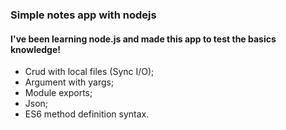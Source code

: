 <h3>Simple notes app with nodejs</h3>

<h4>I've been learning node.js and made this app to test the basics knowledge!</h4>
<ul>
<li>Crud with local files (Sync I/O);</li>
<li>Argument with yargs;</li>
<li>Module exports;</li>
<li>Json;</li>
<li>ES6 method definition syntax.</li>
</ul>
